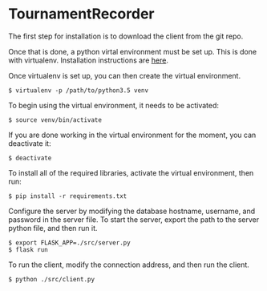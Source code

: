 # TournamentRecorder
The first step for installation is to download the client from the git repo.

Once that is done, a python virtal environment must be set up. This is done with virtualenv. Installation instructions are [here](https://virtualenv.pypa.io/en/stable/installation/).

Once virtualenv is set up, you can then create the virtual environment.

    $ virtualenv -p /path/to/python3.5 venv

To begin using the virtual environment, it needs to be activated:

    $ source venv/bin/activate

If you are done working in the virtual environment for the moment, you can deactivate it:

    $ deactivate

To install all of the required libraries, activate the virtual environment, then run:

    $ pip install -r requirements.txt

Configure the server by modifying the database hostname, username, and password in the server file.
To start the server, export the path to the server python file, and then run it.

    $ export FLASK_APP=./src/server.py
    $ flask run

To run the client, modify the connection address, and then run the client.

    $ python ./src/client.py
